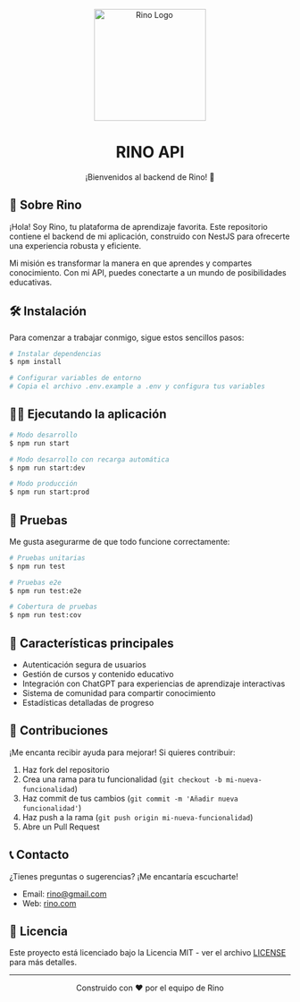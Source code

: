 <p align="center">
  <img src="https://via.placeholder.com/200x200.png?text=RINO" width="200" alt="Rino Logo" />
</p>

<h1 align="center">RINO API</h1>
<p align="center">¡Bienvenidos al backend de Rino! 🦏</p>

## 🚀 Sobre Rino

¡Hola! Soy Rino, tu plataforma de aprendizaje favorita. Este repositorio contiene el backend de mi aplicación, construido con NestJS para ofrecerte una experiencia robusta y eficiente.

Mi misión es transformar la manera en que aprendes y compartes conocimiento. Con mi API, puedes conectarte a un mundo de posibilidades educativas.

## 🛠️ Instalación

Para comenzar a trabajar conmigo, sigue estos sencillos pasos:

```bash
# Instalar dependencias
$ npm install

# Configurar variables de entorno
# Copia el archivo .env.example a .env y configura tus variables
```

## 🏃‍♂️ Ejecutando la aplicación

```bash
# Modo desarrollo
$ npm run start

# Modo desarrollo con recarga automática
$ npm run start:dev

# Modo producción
$ npm run start:prod
```

## 🧪 Pruebas

Me gusta asegurarme de que todo funcione correctamente:

```bash
# Pruebas unitarias
$ npm run test

# Pruebas e2e
$ npm run test:e2e

# Cobertura de pruebas
$ npm run test:cov
```

## 🌟 Características principales

- Autenticación segura de usuarios
- Gestión de cursos y contenido educativo
- Integración con ChatGPT para experiencias de aprendizaje interactivas
- Sistema de comunidad para compartir conocimiento
- Estadísticas detalladas de progreso

## 🤝 Contribuciones

¡Me encanta recibir ayuda para mejorar! Si quieres contribuir:

1. Haz fork del repositorio
2. Crea una rama para tu funcionalidad (`git checkout -b mi-nueva-funcionalidad`)
3. Haz commit de tus cambios (`git commit -m 'Añadir nueva funcionalidad'`)
4. Haz push a la rama (`git push origin mi-nueva-funcionalidad`)
5. Abre un Pull Request

## 📞 Contacto

¿Tienes preguntas o sugerencias? ¡Me encantaría escucharte!

- Email: rino@gmail.com
- Web: [rino.com](https://rino.com)

## 📄 Licencia

Este proyecto está licenciado bajo la Licencia MIT - ver el archivo [LICENSE](LICENSE) para más detalles.

---

<p align="center">Construido con ❤️ por el equipo de Rino</p>
